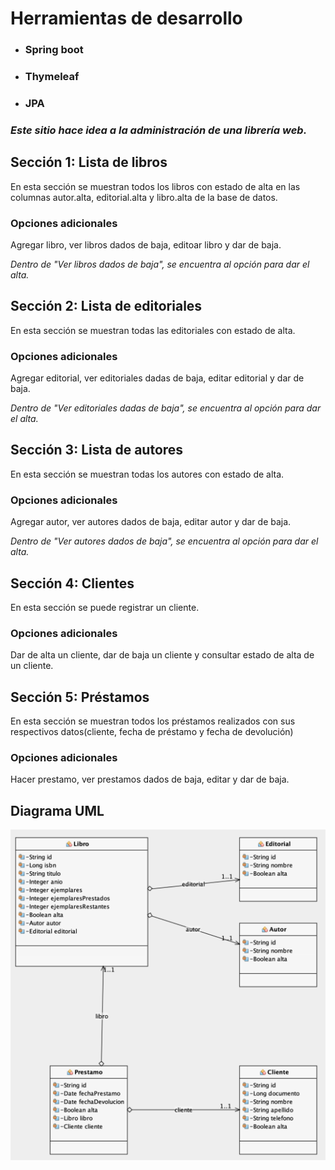 <h1>Herramientas de desarrollo</h1>

- <h3>Spring boot</h3>

- <h3>Thymeleaf</h3>

- <h3>JPA</h3>


<h3><i>Este sitio hace idea a la administración de una librería web.</i></h3>

<h2>Sección 1: Lista de libros</h2>
En esta sección se muestran todos los libros con estado de alta en las columnas autor.alta, editorial.alta y libro.alta de la base de datos.
<h3>Opciones adicionales</h3>
Agregar libro, ver libros dados de baja, editoar libro y dar de baja.

<i>Dentro de "Ver libros dados de baja", se encuentra al opción para dar el alta.</i>

<h2>Sección 2: Lista de editoriales</h2>
En esta sección se muestran todas las editoriales con estado de alta.
<h3>Opciones adicionales</h3>
Agregar editorial, ver editoriales dadas de baja, editar editorial y dar de baja.

<i>Dentro de "Ver editoriales dadas de baja", se encuentra al opción para dar el alta.</i>

<h2>Sección 3: Lista de autores</h2>
En esta sección se muestran todas los autores con estado de alta.
<h3>Opciones adicionales</h3>
Agregar autor, ver autores dados de baja, editar autor y dar de baja.

<i>Dentro de "Ver autores dados de baja", se encuentra al opción para dar el alta.</i>

<h2>Sección 4: Clientes</h2>
En esta sección se puede registrar un cliente.
<h3>Opciones adicionales</h3>
Dar de alta un cliente, dar de baja un cliente y consultar estado de alta de un cliente.

<h2>Sección 5: Préstamos</h2>
En esta sección se muestran todos los préstamos realizados con sus respectivos datos(cliente, fecha de préstamo y fecha de devolución)
<h3>Opciones adicionales</h3>
Hacer prestamo, ver prestamos dados de baja, editar y dar de baja.



<h2>Diagrama UML</h2>

![Image_text](https://github.com/Franco940/LibreriaWeb-Spring-JPA/blob/master/images/imagen_2022-03-30_011215.png)
